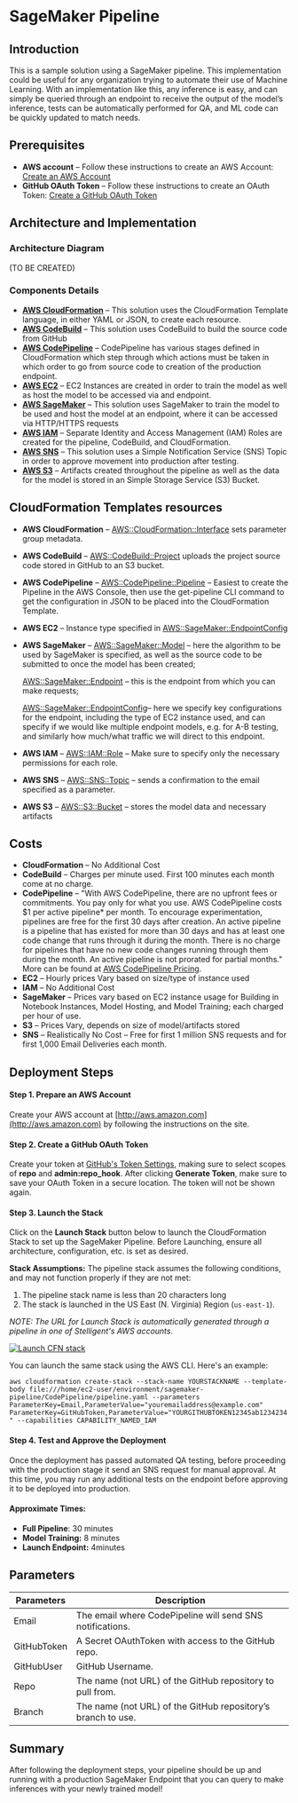 # SageMaker Pipeline
## Introduction

This is a sample solution using a SageMaker pipeline.  This implementation could be useful for any organization trying to automate their use of Machine Learning.  With an implementation like this, any inference is easy, and can simply be queried through an endpoint to receive the output of the model’s inference, tests can be automatically performed for QA, and ML code can be quickly updated to match needs.


## Prerequisites
- **AWS account** – Follow these instructions to create an AWS Account: [Create an AWS Account](http://docs.aws.amazon.com/AmazonSimpleDB/latest/DeveloperGuide/AboutAWSAccounts.html)
- **GitHub OAuth Token** – Follow these instructions to create an OAuth Token: [Create a GitHub OAuth Token](https://github.com/stelligent/devops-essentials/wiki/Prerequisites#create-an-oauth-token-in-github)


## Architecture and Implementation
###  Architecture Diagram
  (TO BE CREATED)


###  Components Details
  - [**AWS CloudFormation**](https://aws.amazon.com/cloudformation/) – This solution uses the CloudFormation Template language, in either YAML or JSON, to create each resource.
  - [**AWS CodeBuild**](https://aws.amazon.com/codebuild/) – This solution uses CodeBuild to build the source code from GitHub
  - [**AWS CodePipeline**](https://aws.amazon.com/codepipeline/) – CodePipeline has various stages defined in CloudFormation which step through which actions must be taken in which order to go from source code to creation of the production endpoint.
  - [**AWS EC2**](https://aws.amazon.com/ec2/) – EC2 Instances are created in order to train the model as well as host the model to be accessed via and endpoint.  
  - [**AWS SageMaker**](https://aws.amazon.com/sagemaker/) – This solution uses SageMaker to train the model to be used and host the model at an endpoint, where it can be accessed via HTTP/HTTPS requests
  - [**AWS IAM**](https://aws.amazon.com/iam/) – Separate Identity and Access Management (IAM) Roles are created for the pipeline, CodeBuild, and CloudFormation.
  - [**AWS SNS**](https://aws.amazon.com/sns/) – This solution uses a Simple Notification Service (SNS) Topic in order to approve movement into production after testing.
  - [**AWS S3**](https://aws.amazon.com/s3/) – Artifacts created throughout the pipeline as well as the data for the model is stored in an Simple Storage Service (S3) Bucket.


## CloudFormation Templates resources
  - **AWS CloudFormation** – [AWS::CloudFormation::Interface](https://docs.aws.amazon.com/AWSCloudFormation/latest/UserGuide/aws-resource-cloudformation-interface.html) sets parameter group metadata.
  - **AWS CodeBuild** – [AWS::CodeBuild::Project](https://docs.aws.amazon.com/AWSCloudFormation/latest/UserGuide/aws-resource-codebuild-project.html) uploads the project source code stored in GitHub to an S3 bucket.
  - **AWS CodePipeline** – [AWS::CodePipeline::Pipeline](https://docs.aws.amazon.com/AWSCloudFormation/latest/UserGuide/aws-resource-codepipeline-pipeline.html) – Easiest to create the Pipeline in the AWS Console, then use the get-pipeline CLI command to get the configuration in JSON to be placed into the CloudFormation Template.
  - **AWS EC2** – Instance type specified in [AWS::SageMaker::EndpointConfig](https://docs.aws.amazon.com/AWSCloudFormation/latest/UserGuide/aws-resource-sagemaker-endpointconfig.html)
  - **AWS SageMaker** – [AWS::SageMaker::Model](https://docs.aws.amazon.com/AWSCloudFormation/latest/UserGuide/aws-resource-sagemaker-model.html) – here the algorithm to be used by SageMaker is specified, as well as the source code to be submitted to once the model has been created;

    [AWS::SageMaker::Endpoint](https://docs.aws.amazon.com/AWSCloudFormation/latest/UserGuide/aws-resource-sagemaker-endpoint.html) – this is the endpoint from which you can make requests;

    [AWS::SageMaker::EndpointConfig](https://docs.aws.amazon.com/AWSCloudFormation/latest/UserGuide/aws-resource-sagemaker-endpointconfig.html)– here we specify key configurations for the endpoint, including the type of EC2 instance used, and can specify if we would like multiple endpoint models, e.g. for A-B testing, and similarly how much/what traffic we will direct to this endpoint.
  - **AWS IAM** – [AWS::IAM::Role](https://docs.aws.amazon.com/AWSCloudFormation/latest/UserGuide/aws-resource-iam-role.html) – Make sure to specify only the necessary permissions for each role.
  - **AWS SNS** – [AWS::SNS::Topic](https://docs.aws.amazon.com/AWSCloudFormation/latest/UserGuide/aws-properties-sns-topic.html) – sends a confirmation to the email specified as a parameter.
  - **AWS S3** – [AWS::S3::Bucket](https://docs.aws.amazon.com/AWSCloudFormation/latest/UserGuide/aws-properties-s3-bucket.html) – stores the model data and necessary artifacts


## Costs
- **CloudFormation** – No Additional Cost
- **CodeBuild** – Charges per minute used. First 100 minutes each month come at no charge.
- **CodePipeline** – "With AWS CodePipeline, there are no upfront fees or commitments. You pay only for what you use. AWS CodePipeline costs $1 per active pipeline* per month. To encourage experimentation, pipelines are free for the first 30 days after creation. An active pipeline is a pipeline that has existed for more than 30 days and has at least one code change that runs through it during the month. There is no charge for pipelines that have no new code changes running through them during the month. An active pipeline is not prorated for partial months." More can be found at [AWS CodePipeline Pricing](https://aws.amazon.com/codepipeline/pricing/).
- **EC2** – Hourly prices Vary based on size/type of instance used
- **IAM** – No Additional Cost
- **SageMaker** – Prices vary based on EC2 instance usage for Building in Notebook Instances, Model Hosting, and Model Training; each charged per hour of use.
- **S3** – Prices Vary, depends on size of model/artifacts stored
- **SNS** – Realistically No Cost – Free for first 1 million SNS requests and for first 1,000 Email Deliveries each month.


## Deployment Steps
####  Step 1. Prepare an AWS Account
Create your AWS account at [http://aws.amazon.com](http://aws.amazon.com) by following the instructions on the site.

####  Step 2. Create a GitHub OAuth Token
Create your token at [GitHub's Token Settings](https://github.com/settings/tokens), making sure to select scopes of **repo** and **admin:repo_hook**.  After clicking **Generate Token**, make sure to save your OAuth Token in a secure location. The token will not be shown again.

####  Step 3. Launch the Stack
Click on the **Launch Stack** button below to launch the CloudFormation Stack to set up the SageMaker Pipeline. Before Launching, ensure all architecture, configuration, etc. is set as desired.

**Stack Assumptions:** The pipeline stack assumes the following conditions, and may not function properly if they are not met:
1. The pipeline stack name is less than 20 characters long
2. The stack is launched in the US East (N. Virginia) Region (`us-east-1`).

*NOTE: The URL for Launch Stack is automatically generated through a pipeline in one of Stelligent's AWS accounts.*

[![Launch CFN stack](https://s3.amazonaws.com/cloudformation-examples/cloudformation-launch-stack.png)](https://console.aws.amazon.com/cloudformation/home?region=us-east-1#cstack=sn~sagemaker-stack|turl~https://s3.amazonaws.com/sagemaker-pipeline-src/CodePipeline/pipeline.yaml)

You can launch the same stack using the AWS CLI. Here's an example: 

`aws cloudformation create-stack --stack-name YOURSTACKNAME --template-body file:///home/ec2-user/environment/sagemaker-pipeline/CodePipeline/pipeline.yaml --parameters ParameterKey=Email,ParameterValue="youremailaddress@example.com" ParameterKey=GitHubToken,ParameterValue="YOURGITHUBTOKEN12345ab1234234" --capabilities CAPABILITY_NAMED_IAM`


<!-- [![Launch CFN stack](https://s3.amazonaws.com/stelligent-training-public/public/cloudformation-launch-stack.png)](https://console.aws.amazon.com/cloudformation/home?region=us-east-1#cstack=sn~DromedaryStack|turl~https://s3.amazonaws.com/stelligent-training-public/master/dromedary-master.json) -->

<!-- TODO: Change above to correct URL!!! -->

####  Step 4. Test and Approve the Deployment
Once the deployment has passed automated QA testing, before proceeding with the production stage it send an SNS request for manual approval. At this time, you may run any additional tests on the endpoint before approving it to be deployed into production.

####  Approximate Times:
* **Full Pipeline**: 30 minutes
* **Model Training:** 8 minutes
* **Launch Endpoint:** 4minutes

## Parameters
<!-- ### sagemaker.yaml
Parameters | Description
---------- | -----------
BucketName | The name of the S3 data bucket to be created/used.
CommitID | The ID of the current commit.
Environment | Current environment we are working in.
ParentStackName | The name of the pipeline stack.
SageMakerRole | The name of the SageMaker role.
Timestamp | Resource timestamp to prevent naming conflicts. -->

<!-- ### pipeline.yaml -->
Parameters | Description
---------- | -----------
Email | The email where CodePipeline will send SNS notifications.
GitHubToken | A Secret OAuthToken with access to the GitHub repo.
GitHubUser | GitHub Username.
Repo | The name (not URL) of the GitHub repository to pull from.
Branch | The name (not URL) of the GitHub repository’s branch to use.


## Summary
After following the deployment steps, your pipeline should be up and running with a production SageMaker Endpoint that you can query to make inferences with your newly trained model!

<!-- ## Additional Resources
------------ -->

